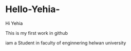 # Hello-Yehia-

Hi Yehia 

This is my first work in github

iam a Student in faculty of enginnering helwan university

